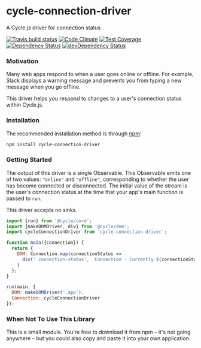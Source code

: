 # cycle-connection-driver

A Cycle.js driver for connection status

[![Travis build status](http://img.shields.io/travis/jmeas/cycle-connection-driver.svg?style=flat)](https://travis-ci.org/jmeas/cycle-connection-driver)
[![Code Climate](https://codeclimate.com/github/jmeas/cycle-connection-driver/badges/gpa.svg)](https://codeclimate.com/github/jmeas/cycle-connection-driver)
[![Test Coverage](https://codeclimate.com/github/jmeas/cycle-connection-driver/badges/coverage.svg)](https://codeclimate.com/github/jmeas/cycle-connection-driver)
[![Dependency Status](https://david-dm.org/jmeas/cycle-connection-driver.svg)](https://david-dm.org/jmeas/cycle-connection-driver)
[![devDependency Status](https://david-dm.org/jmeas/cycle-connection-driver/dev-status.svg)](https://david-dm.org/jmeas/cycle-connection-driver#info=devDependencies)

### Motivation

Many web apps respond to when a user goes online or offline. For example, Slack
displays a warning message and prevents you from typing a new message when you
go offline.

This driver helps you respond to changes to a user's connection status within Cycle.js.

### Installation

The recommended installation method is through [npm](https://www.npmjs.com/):

```sh
npm install cycle-connection-driver
```

### Getting Started

The output of this driver is a single Observable. This Observable emits one of
two values: `"online"` and `"offline"`, corresponding to whether the user has
become connected or disconnected. The initial value of the stream is the user's
connection status at the time that your app's main function is passed to `run`.

This driver accepts no sinks.

```js
import {run} from '@cycle/core';
import {makeDOMDriver, div} from '@cycle/dom';
import cycleConnectionDriver from 'cycle-connection-driver';

function main({Connection}) {
  return {
    DOM: Connection.map(connectionStatus =>
      div('.connection-status', `Connection - Currently ${connectionStatus}`)
    )
  };
}

run(main, {
  DOM: makeDOMDriver('.app'),
  Connection: cycleConnectionDriver
});
```

### When Not To Use This Library

This is a small module. You're free to download it from npm – it's not going
anywhere – but you could also copy and paste it into your own application.
